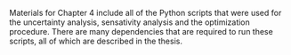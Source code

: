Materials for Chapter 4 include all of the Python scripts that were used for the uncertainty analysis, sensativity analysis and the optimization procedure. There are many dependencies that are required to run these scripts, all of which are described in the thesis.
